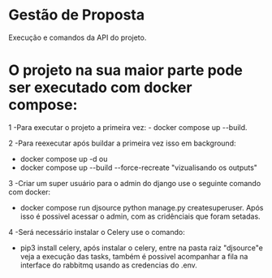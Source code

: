 # Gestão de Proposta
Execução e comandos da API do projeto.

# O projeto na sua maior parte pode ser executado com docker compose:
1 -Para executar o projeto a primeira vez:    - docker compose up --build.

2 -Para reexecutar após buildar a primeira vez isso em background:
- docker compose up -d ou
- docker compose up --build --force-recreate "vizualisando os outputs"

3 -Criar um super usuário para o admin do django use o seguinte comando com docker:
- docker compose run djsource python manage.py createsuperuser.
Após isso é possivel acessar o admin, com as cridênciais que foram setadas.

4 -Será necessário instalar o Celery use o comando:
- pip3 install celery, após instalar o celery, entre na pasta raiz "djsource"e veja a execução das tasks, também é possivel acompanhar a fila na interface do rabbitmq usando as credencias do .env.